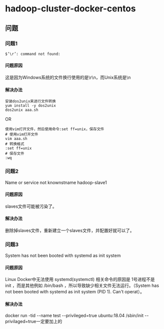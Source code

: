 # hadoop-cluster-docker-centos
## 问题
### 问题1
```$’\r’: command not found:```
#### 问题原因
这是因为Windows系统的文件换行使用的是\r\n，而Unix系统是\n
#### 解决办法
```
安装dos2unix来进行文件转换
yum install -y dos2unix
dos2unix aaa.sh
```
OR
```
使用vim打开文件，然后使用命令:set ff=unix，保存文件
# 使用vim打开文件
vim aaa.sh
# 转换格式
:set ff=unix
# 保存文件
:wq
```
### 问题2
Name or service not knownstname hadoop-slave1
#### 问题原因
slaves文件可能被污染了。
#### 解决办法
删除掉slaves文件，重新建立一个slaves文件，并配置好就可以了。
### 问题3
System has not been booted with systemd as init system
#### 问题原因
Linux Docker中无法使用 systemd(systemctl) 相关命令的原因是 1号进程不是 init ，而是其他例如 /bin/bash ，所以导致缺少相关文件无法运行。（System has not been booted with systemd as init system (PID 1). Can't operat）。
#### 解决办法
docker run -tid --name test --privileged=true ubuntu:18.04 /sbin/init
--privilaged=true一定要加上的